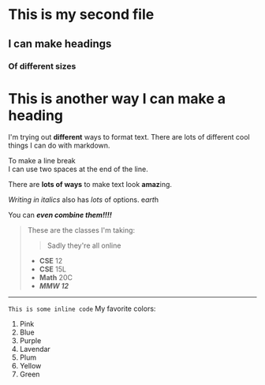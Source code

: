 # This is my second file

## I can make headings

### Of different sizes

This is another way I can make a heading
============

I'm trying out **different** ways to format text. There are lots of different cool things I can do with markdown.

To make a line break  
I can use two spaces at the end of the line.

There are __lots of ways__ to make text look **amaz**ing.

*Writing in italics* also has _lots_ of options. e*art*h

You can ***even combine them!!!!***

>These are the classes I'm taking:
>>Sadly they're all online 
>* **CSE** 12
>* **CSE** 15L
>* __Math__ 20C
>* __*MMW 12*__

---
`This is some inline code`
My favorite colors:
1. Pink
2. Blue
3. Purple
  1. Lavendar
  2. Plum
6. Yellow
4. Green
